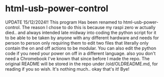 # html-usb-power-control
UPDATE 15/12/2024!!
This program Has been renamed to html-usb-power-control. The reason I chose to do this is because my raspi zero w actually died.. and always intended late midway into coding the python script for it to be able to be taken by anyone with any different hardware and needs for person to person only requiring them to edit two files that literally only contain the on and off actions to be modular. You can also edit the python code if you need your power on off in a different language. also you don't need a Chromebook I've known that since before I made the repo. The original README will be stored in the repo under /old/OLDREADME.md, for reading if you so wish. It's nothing much.. okay that's it! Bye!
